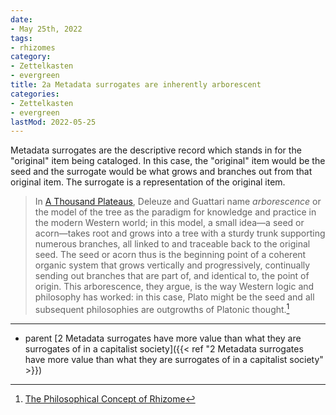 ```yaml
---
date:
- May 25th, 2022
tags:
- rhizomes
category:
- Zettelkasten
- evergreen
title: 2a Metadata surrogates are inherently arborescent
categories:
- Zettelkasten
- evergreen
lastMod: 2022-05-25
---
```

Metadata surrogates are the descriptive record which stands in for the "original" item being cataloged. In this case, the "original" item would be the seed and the surrogate would be what grows and branches out from that original item. The surrogate is a representation of the original item.

> In [A Thousand Plateaus](https://itp.nyu.edu/classes/fungus/txts/DeleuzeGuattarirhizome.pdf), Deleuze and Guattari name *arborescence* or the model of the tree as the paradigm for knowledge and practice in the modern Western world; in this model, a small idea—a seed or acorn—takes root and grows into a tree with a sturdy trunk supporting numerous branches, all linked to and traceable back to the original seed. The seed or acorn thus is the beginning point of a coherent organic system that grows vertically and progressively, continually sending out branches that are part of, and identical to, the point of origin. This arborescence, they argue, is the way Western logic and philosophy has worked: in this case, Plato might be the seed and all subsequent philosophies are outgrowths of Platonic thought.[^1]

[^1]: [The Philosophical Concept of Rhizome](https://literariness.org/2017/04/26/the-philosophical-concept-of-rhizome/)

-----

- parent [2 Metadata surrogates have more value than what they are surrogates of in a capitalist society]({{< ref "2 Metadata surrogates have more value than what they are surrogates of in a capitalist society" >}})
